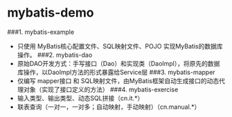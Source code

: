 # mybatis-demo
###1. mybatis-example
+ 只使用 MyBatis核心配置文件、SQL映射文件、POJO 实现MyBatis的数据库操作。
###2. mybatis-dao
+ 原始DAO开发方式：手写接口（Dao）和实现类（DaoImpl），将原先的数据库操作，以DaoImpl方法的形式暴露给Service层
###3. mybatis-mapper
+ 仅编写 mapper接口 和 SQL映射文件，由MyBatis框架自动生成接口的动态代理对象（实现了接口定义的方法）
###4. mybatis-exercise
+ 输入类型、输出类型、动态SQL拼接（cn.it.*）
+ 联表查询（一对一，一对多；自动映射，手动映射）（cn.manual.*）
